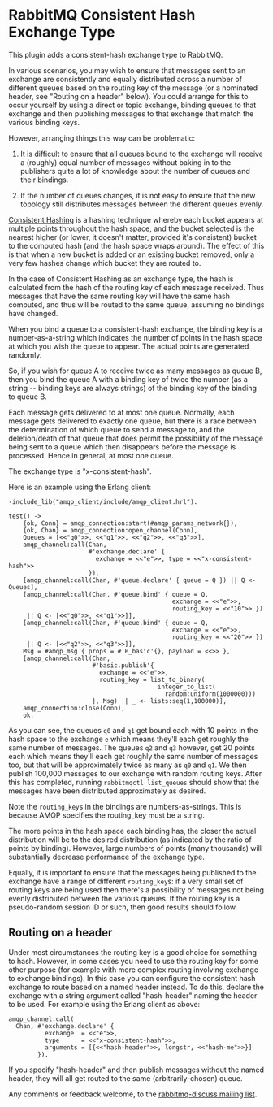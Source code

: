 # RabbitMQ Consistent Hash Exchange Type

This plugin adds a consistent-hash exchange type to RabbitMQ.

In various scenarios, you may wish to ensure that messages sent to an
exchange are consistently and equally distributed across a number of
different queues based on the routing key of the message (or a
nominated header, see "Routing on a header" below). You could arrange
for this to occur yourself by using a direct or topic exchange,
binding queues to that exchange and then publishing messages to that
exchange that match the various binding keys.

However, arranging things this way can be problematic:

1. It is difficult to ensure that all queues bound to the exchange
will receive a (roughly) equal number of messages without baking in to
the publishers quite a lot of knowledge about the number of queues and
their bindings.

2. If the number of queues changes, it is not easy to ensure that the
new topology still distributes messages between the different queues
evenly.

[Consistent Hashing](http://en.wikipedia.org/wiki/Consistent_hashing)
is a hashing technique whereby each bucket appears at multiple points
throughout the hash space, and the bucket selected is the nearest
higher (or lower, it doesn't matter, provided it's consistent) bucket
to the computed hash (and the hash space wraps around). The effect of
this is that when a new bucket is added or an existing bucket removed,
only a very few hashes change which bucket they are routed to.

In the case of Consistent Hashing as an exchange type, the hash is
calculated from the hash of the routing key of each message
received. Thus messages that have the same routing key will have the
same hash computed, and thus will be routed to the same queue,
assuming no bindings have changed.

When you bind a queue to a consistent-hash exchange, the binding key
is a number-as-a-string which indicates the number of points in the
hash space at which you wish the queue to appear. The actual points
are generated randomly.

So, if you wish for queue A to receive twice as many messages as queue
B, then you bind the queue A with a binding key of twice the number
(as a string -- binding keys are always strings) of the binding key of
the binding to queue B.

Each message gets delivered to at most one queue. Normally, each
message gets delivered to exactly one queue, but there is a race
between the determination of which queue to send a message to, and the
deletion/death of that queue that does permit the possibility of the
message being sent to a queue which then disappears before the message
is processed. Hence in general, at most one queue.

The exchange type is "x-consistent-hash".

Here is an example using the Erlang client:

    -include_lib("amqp_client/include/amqp_client.hrl").
    
    test() ->
        {ok, Conn} = amqp_connection:start(#amqp_params_network{}),
        {ok, Chan} = amqp_connection:open_channel(Conn),
        Queues = [<<"q0">>, <<"q1">>, <<"q2">>, <<"q3">>],
        amqp_channel:call(Chan,
                          #'exchange.declare' {
                            exchange = <<"e">>, type = <<"x-consistent-hash">>
                          }),
        [amqp_channel:call(Chan, #'queue.declare' { queue = Q }) || Q <- Queues],
        [amqp_channel:call(Chan, #'queue.bind' { queue = Q,
                                                 exchange = <<"e">>,
                                                 routing_key = <<"10">> })
         || Q <- [<<"q0">>, <<"q1">>]],
        [amqp_channel:call(Chan, #'queue.bind' { queue = Q,
                                                 exchange = <<"e">>,
                                                 routing_key = <<"20">> })
         || Q <- [<<"q2">>, <<"q3">>]],
        Msg = #amqp_msg { props = #'P_basic'{}, payload = <<>> },
        [amqp_channel:call(Chan,
                           #'basic.publish'{
                             exchange = <<"e">>,
                             routing_key = list_to_binary(
                                             integer_to_list(
                                               random:uniform(1000000)))
                           }, Msg) || _ <- lists:seq(1,100000)],
        amqp_connection:close(Conn),
        ok.

As you can see, the queues `q0` and `q1` get bound each with 10 points
in the hash space to the exchange `e` which means they'll each get
roughly the same number of messages. The queues `q2` and `q3` however,
get 20 points each which means they'll each get roughly the same
number of messages too, but that will be approximately twice as many
as `q0` and `q1`. We then publish 100,000 messages to our exchange
with random routing keys. After this has completed, running
`rabbitmqctl list_queues` should show that the messages have been
distributed approximately as desired.

Note the `routing_key`s in the bindings are numbers-as-strings. This
is because AMQP specifies the routing_key must be a string.

The more points in the hash space each binding has, the closer the
actual distribution will be to the desired distribution (as indicated
by the ratio of points by binding). However, large numbers of points
(many thousands) will substantially decrease performance of the
exchange type.

Equally, it is important to ensure that the messages being published
to the exchange have a range of different `routing_key`s: if a very
small set of routing keys are being used then there's a possibility of
messages not being evenly distributed between the various queues. If
the routing key is a pseudo-random session ID or such, then good
results should follow.

## Routing on a header

Under most circumstances the routing key is a good choice for something to
hash. However, in some cases you need to use the routing key for some other
purpose (for example with more complex routing involving exchange to
exchange bindings). In this case you can configure the consistent hash
exchange to route based on a named header instead. To do this, declare the
exchange with a string argument called "hash-header" naming the header to
be used. For example using the Erlang client as above:

    amqp_channel:call(
      Chan, #'exchange.declare' {
              exchange  = <<"e">>,
              type      = <<"x-consistent-hash">>,
              arguments = [{<<"hash-header">>, longstr, <<"hash-me">>}]
            }).

If you specify "hash-header" and then publish messages without the named
header, they will all get routed to the same (arbitrarily-chosen) queue.

Any comments or feedback welcome, to the
[rabbitmq-discuss mailing list](https://groups.google.com/forum/#!forum/rabbitmq-users).
